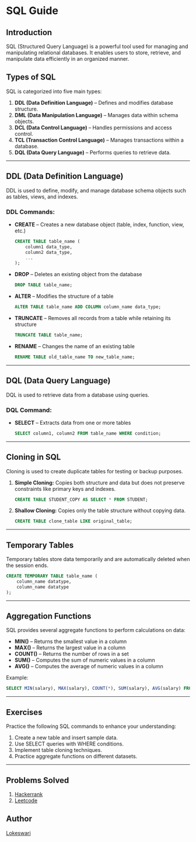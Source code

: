 # SQL Guide

## Introduction
SQL (Structured Query Language) is a powerful tool used for managing and manipulating relational databases. It enables users to store, retrieve, and manipulate data efficiently in an organized manner.

## Types of SQL
SQL is categorized into five main types:
1. **DDL (Data Definition Language)** – Defines and modifies database structure.
2. **DML (Data Manipulation Language)** – Manages data within schema objects.
3. **DCL (Data Control Language)** – Handles permissions and access control.
4. **TCL (Transaction Control Language)** – Manages transactions within a database.
5. **DQL (Data Query Language)** – Performs queries to retrieve data.

---

## DDL (Data Definition Language)
DDL is used to define, modify, and manage database schema objects such as tables, views, and indexes.

### DDL Commands:
- **CREATE** – Creates a new database object (table, index, function, view, etc.)
  ```sql
  CREATE TABLE table_name (
      column1 data_type,
      column2 data_type,
      ...
  );
  ```
- **DROP** – Deletes an existing object from the database
  ```sql
  DROP TABLE table_name;
  ```
- **ALTER** – Modifies the structure of a table
  ```sql
  ALTER TABLE table_name ADD COLUMN column_name data_type;
  ```
- **TRUNCATE** – Removes all records from a table while retaining its structure
  ```sql
  TRUNCATE TABLE table_name;
  ```
- **RENAME** – Changes the name of an existing table
  ```sql
  RENAME TABLE old_table_name TO new_table_name;
  ```

---

## DQL (Data Query Language)
DQL is used to retrieve data from a database using queries.

### DQL Command:
- **SELECT** – Extracts data from one or more tables
  ```sql
  SELECT column1, column2 FROM table_name WHERE condition;
  ```

---

## Cloning in SQL
Cloning is used to create duplicate tables for testing or backup purposes.
1. **Simple Cloning:** Copies both structure and data but does not preserve constraints like primary keys and indexes.
   ```sql
   CREATE TABLE STUDENT_COPY AS SELECT * FROM STUDENT;
   ```
2. **Shallow Cloning:** Copies only the table structure without copying data.
   ```sql
   CREATE TABLE clone_table LIKE original_table;
   ```

---

## Temporary Tables
Temporary tables store data temporarily and are automatically deleted when the session ends.
```sql
CREATE TEMPORARY TABLE table_name (
    column_name datatype,
    column_name datatype
);
```

---

## Aggregation Functions
SQL provides several aggregate functions to perform calculations on data:
- **MIN()** – Returns the smallest value in a column
- **MAX()** – Returns the largest value in a column
- **COUNT()** – Returns the number of rows in a set
- **SUM()** – Computes the sum of numeric values in a column
- **AVG()** – Computes the average of numeric values in a column

Example:
```sql
SELECT MIN(salary), MAX(salary), COUNT(*), SUM(salary), AVG(salary) FROM employees;
```

---

## Exercises
Practice the following SQL commands to enhance your understanding:
1. Create a new table and insert sample data.
2. Use SELECT queries with WHERE conditions.
3. Implement table cloning techniques.
4. Practice aggregate functions on different datasets.

---
## Problems Solved
1. [Hackerrank](https://www.hackerrank.com/profile/lramesh2)
2. [Leetcode](https://leetcode.com/u/loki4/)

## Author
[Lokeswari](https://github.com/LokiRameshBabu/c406firstproject)
